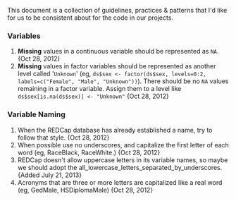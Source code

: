 This document is a collection of guidelines, practices & patterns that I'd like for us to be consistent about for the code in our projects.
 
### Variables
1. **Missing** values in a continuous variable should be represented as `NA`. {Oct 28, 2012}
1. **Missing** values in factor variables should be represented as another level called '`Unknown`' (eg, `ds$sex <- factor(ds$sex, levels=0:2, labels=c("Female", "Male", "Unknown"))`).  There should be no `NA` values remaining in a factor variable.  Assign them to a level like `ds$sex[is.na(ds$sex)] <- "Unknown"` {Oct 28, 2012}

### Variable Naming
1. When the REDCap database has already established a name, try to follow that style. {Oct 28, 2012}
1. When possible use no underscores, and capitalize the first letter of each word (eg, RaceBlack, RaceWhite.) {Oct 28, 2012}
1. REDCap doesn't allow uppercase letters in its variable names, so maybe we should adopt the all_lowercase_letters_separated_by_underscores. {Added July 21, 2013}
1. Acronyms that are three or more letters are capitalized like a real word (eg, GedMale, HSDiplomaMale) {Oct 28, 2012}
